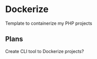 # Dockerize
Template to containerize my PHP projects

## Plans
Create CLI tool to Dockerize projects?
